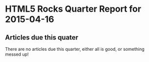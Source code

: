 HTML5 Rocks Quarter Report for 2015-04-16
=========================================

Articles due this quater
------------------------

There are no articles due this quarter, either all is good, or something messed up!

